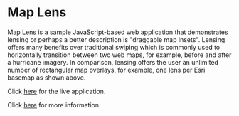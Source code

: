 # Map Lens

Map Lens is a sample JavaScript-based web application that demonstrates lensing or perhaps a better description is "draggable map insets".  Lensing offers many benefits over traditional swiping which is commonly used to horizontally transition between two web maps, for example, before and after a hurricane imagery.  In comparison, lensing offers the user an unlimited number of rectangular map overlays, for example, one lens per Esri basemap as shown above.

Click [here](http://maps.esri.com/rc/lens/index.html) for the live application.

Click [here](http://blogs.esri.com/esri/apl/2014/11/13/lens/) for more information.


